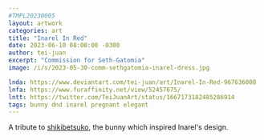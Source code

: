 ```yaml
---
#TMPL20230005
layout: artwork
categories: art
title: "Inarel In Red"
date: 2023-06-10 08:00:00 -0300
author: tei-juan
excerpt: "Commission for Seth-Gatomia"
image: /i/s/2023-05-30-comm-sethgatomia-inarel-dress.jpg

lnda: https://www.deviantart.com/tei-juan/art/Inarel-In-Red-967636008
lnfa: https://www.furaffinity.net/view/52457675/
lntt: https://twitter.com/TeiJuanArt/status/1667173182485286914
tags: bunny dnd inarel pregnant elegant
---
```


A tribute to [shikibetsuko](https://twitter.com/shikibetsuko), the bunny which inspired Inarel's design.
